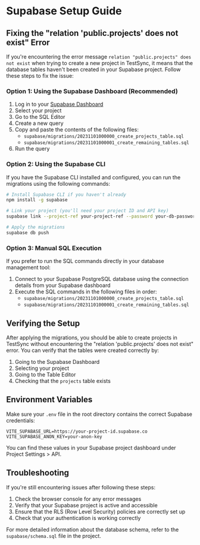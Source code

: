 # Supabase Setup Guide

## Fixing the "relation 'public.projects' does not exist" Error

If you're encountering the error message `relation "public.projects" does not exist` when trying to create a new project in TestSync, it means that the database tables haven't been created in your Supabase project. Follow these steps to fix the issue:

### Option 1: Using the Supabase Dashboard (Recommended)

1. Log in to your [Supabase Dashboard](https://app.supabase.io/)
2. Select your project
3. Go to the SQL Editor
4. Create a new query
5. Copy and paste the contents of the following files:
   - `supabase/migrations/20231101000000_create_projects_table.sql`
   - `supabase/migrations/20231101000001_create_remaining_tables.sql`
6. Run the query

### Option 2: Using the Supabase CLI

If you have the Supabase CLI installed and configured, you can run the migrations using the following commands:

```bash
# Install Supabase CLI if you haven't already
npm install -g supabase

# Link your project (you'll need your project ID and API key)
supabase link --project-ref your-project-ref --password your-db-password

# Apply the migrations
supabase db push
```

### Option 3: Manual SQL Execution

If you prefer to run the SQL commands directly in your database management tool:

1. Connect to your Supabase PostgreSQL database using the connection details from your Supabase dashboard
2. Execute the SQL commands in the following files in order:
   - `supabase/migrations/20231101000000_create_projects_table.sql`
   - `supabase/migrations/20231101000001_create_remaining_tables.sql`

## Verifying the Setup

After applying the migrations, you should be able to create projects in TestSync without encountering the "relation 'public.projects' does not exist" error. You can verify that the tables were created correctly by:

1. Going to the Supabase Dashboard
2. Selecting your project
3. Going to the Table Editor
4. Checking that the `projects` table exists

## Environment Variables

Make sure your `.env` file in the root directory contains the correct Supabase credentials:

```
VITE_SUPABASE_URL=https://your-project-id.supabase.co
VITE_SUPABASE_ANON_KEY=your-anon-key
```

You can find these values in your Supabase project dashboard under Project Settings > API.

## Troubleshooting

If you're still encountering issues after following these steps:

1. Check the browser console for any error messages
2. Verify that your Supabase project is active and accessible
3. Ensure that the RLS (Row Level Security) policies are correctly set up
4. Check that your authentication is working correctly

For more detailed information about the database schema, refer to the `supabase/schema.sql` file in the project.